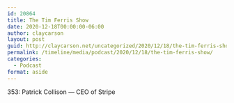 ```yaml
---
id: 20864
title: The Tim Ferris Show
date: 2020-12-18T00:00:00-06:00
author: claycarson
layout: post
guid: http://claycarson.net/uncategorized/2020/12/18/the-tim-ferris-show/
permalink: /timeline/media/podcast/2020/12/18/the-tim-ferris-show/
categories:
  - Podcast
format: aside
---
```

<div class="media-details">353: Patrick Collison — CEO of Stripe</div>

<div class="media-creator"></div>

<div class="media-rating"></div>